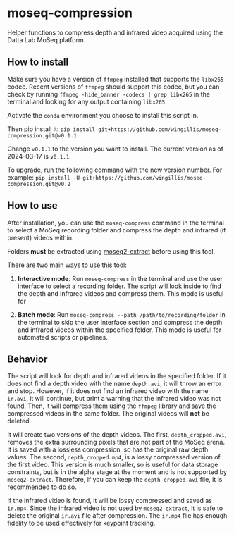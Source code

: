 # moseq-compression
Helper functions to compress depth and infrared video acquired using the Datta Lab MoSeq platform.

## How to install

Make sure you have a version of `ffmpeg` installed that supports the `libx265` codec.
Recent versions of `ffmpeg` should support this codec, but you can check by running `ffmpeg -hide_banner -codecs | grep libx265` in the terminal and looking for any output containing `libx265`.

Activate the `conda` environment you choose to install this script in.

Then pip install it:
`pip install git+https://github.com/wingillis/moseq-compression.git@v0.1.1`

Change `v0.1.1` to the version you want to install. The current version as of 2024-03-17 is `v0.1.1`.

To upgrade, run the following command with the new version number. For example:
`pip install -U git+https://github.com/wingillis/moseq-compression.git@v0.2`

## How to use

After installation, you can use the `moseq-compress` command in the terminal to select a MoSeq recording folder and compress the depth and infrared (if present) videos within.

Folders **must** be extracted using [moseq2-extract](https://github.com/dattalab/moseq2-extract) before using this tool.

There are two main ways to use this tool:

1. **Interactive mode**: Run `moseq-compress` in the terminal and use the user interface to select a recording folder. The script will look inside to find the depth and infrared videos and compress them. This mode is useful for

2. **Batch mode**: Run `moseq-compress --path /path/to/recording/folder` in the terminal to skip the user interface section and compress the depth and infrared videos within the specified folder. This mode is useful for automated scripts or pipelines.


## Behavior

The script will look for depth and infrared videos in the specified folder.
If it does not find a depth video with the name `depth.avi`, it will throw an error and stop.
However, if it does not find an infrared video with the name `ir.avi`, it will continue, but print a warning that the infrared video was not found.
Then, it will compress them using the `ffmpeg` library and save the compressed videos in the same folder.
The original videos will **not** be deleted.

It will create two versions of the depth videos.
The first, `depth_cropped.avi`, removes the extra surrounding pixels that are not part of the MoSeq arena.
It is saved with a lossless compression, so has the original raw depth values.
The second, `depth_cropped.mp4`, is a lossy compressed version of the first video.
This version is much smaller, so is useful for data storage constraints, but is in the alpha stage at the moment and is not supported by `moseq2-extract`.
Therefore, if you can keep the `depth_cropped.avi` file, it is recommended to do so.

If the infrared video is found, it will be lossy compressed and saved as `ir.mp4`.
Since the infrared video is not used by `moseq2-extract`, it is safe to delete the original `ir.avi` file after compression.
The `ir.mp4` file has enough fidelity to be used effectively for keypoint tracking.